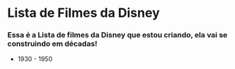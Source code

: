 # Lista de Filmes da Disney

### Essa é a Lista de filmes da Disney que estou criando, ela vai se construindo em décadas! 

- 1930 - 1950

  